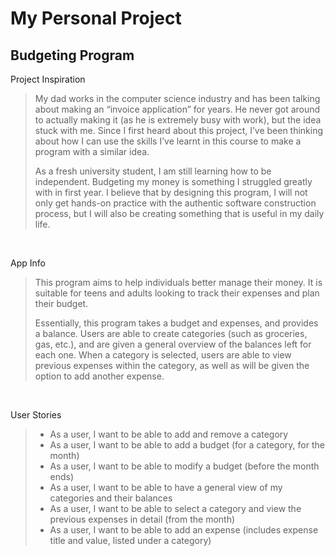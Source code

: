 # My Personal Project

## Budgeting Program

Project Inspiration
>My dad works in the computer science industry and has been talking about making an “invoice application” for years. He never got around to actually making it (as he is extremely busy with work), but the idea stuck with me. Since I first heard about this project, I’ve been thinking about how I can use the skills I’ve learnt in this course to make a program with a similar idea. 
>
>As a fresh university student, I am still learning how to be independent. Budgeting my money is something I struggled greatly with in first year. I believe that by designing this program, I will not only get hands-on practice with the authentic software construction process, but I will also be creating something that is useful in my daily life. 

<br>

App Info
> This program aims to help individuals better manage their money. It is suitable for teens and adults looking to track their expenses and plan their budget.
>
> Essentially, this program takes a budget and expenses, and provides a balance. Users are able to create categories (such as groceries, gas, etc.), and are given a general overview of the balances left for each one. When a category is selected, users are able to view previous expenses within the category, as well as will be given the option to add another expense.

<br>

User Stories
> - As a user, I want to be able to add and remove a category
> - As a user, I want to be able to add a budget (for a category, for the month)
> - As a user, I want to be able to modify a budget (before the month ends)
> - As a user, I want to be able to have a general view of my categories and their balances
> - As a user, I want to be able to select a category and view the previous expenses in detail (from the month)
> - As a user, I want to be able to add an expense (includes expense title and value, listed under a category)
